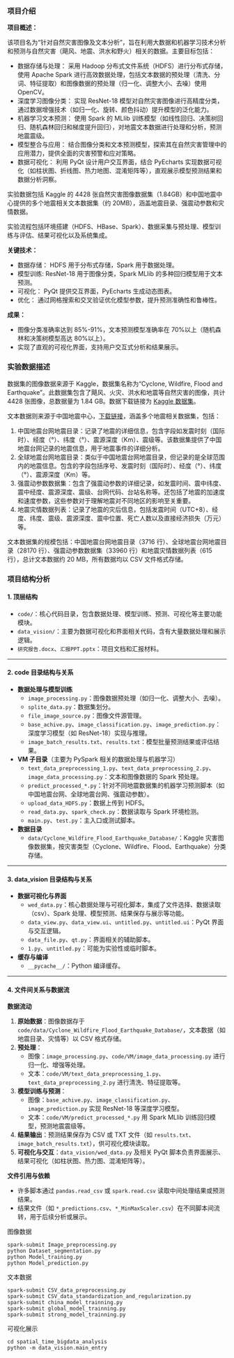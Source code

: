 ### 项目介绍

**项目概述：**

该项目名为“针对自然灾害图像及文本分析”，旨在利用大数据和机器学习技术分析和预测与自然灾害（飓风、地震、洪水和野火）相关的数据。主要目标包括：

- 数据存储与处理： 采用 Hadoop 分布式文件系统（HDFS）进行分布式存储，使用 Apache Spark 进行高效数据处理，包括文本数据的预处理（清洗、分词、特征提取）和图像数据的预处理（归一化、调整大小、去噪）使用 OpenCV。
- 深度学习图像分类： 实现 ResNet-18 模型对自然灾害图像进行高精度分类，通过数据增强技术（如归一化、旋转、颜色抖动）提升模型的泛化能力。
- 机器学习文本预测： 使用 Spark 的 MLlib 训练模型（如线性回归、决策树回归、随机森林回归和梯度提升回归），对地震文本数据进行处理和分析，预测地震震级。
- 模型整合与应用： 结合图像分类和文本预测模型，探索其在自然灾害管理中的应用潜力，提供全面的灾害预警和应对策略。
- 数据可视化： 利用 PyQt 设计用户交互界面，结合 PyEcharts 实现数据可视化（如柱状图、折线图、热力地图、混淆矩阵等），直观展示模型预测结果和数据分析洞察。

实验数据包括 Kaggle 的 4428 张自然灾害图像数据集（1.84GB）和中国地震中心提供的多个地震相关文本数据集（约 20MB），涵盖地震目录、强震动参数和灾情数据。

实验流程包括环境搭建（HDFS、HBase、Spark）、数据采集与预处理、模型训练与评估、结果可视化以及系统集成。

**关键技术：**

- 数据存储： HDFS 用于分布式存储，Spark 用于数据处理。
- 模型训练: ResNet-18 用于图像分类，Spark MLlib 的多种回归模型用于文本预测。
- 可视化： PyQt 提供交互界面，PyEcharts 生成动态图表。
- 优化： 通过网格搜索和交叉验证优化模型参数，提升预测准确性和鲁棒性。

**成果：**

- 图像分类准确率达到 85%-91%，文本预测模型准确率在 70%以上（随机森林和决策树模型高达 80%以上）。
- 实现了直观的可视化界面，支持用户交互式分析和结果展示。

### 实验数据描述

数据集的图像数据来源于 Kaggle，数据集名称为“Cyclone, Wildfire, Flood and Earthquake”。此数据集包含了飓风、火灾、洪水和地震等自然灾害的图像，共计 4428 张图像，总数据量为 1.84 GB。数据下载链接为 [Kaggle 数据集](https://www.kaggle.com/datasets/aswin1871/cyclonewildfireflood-and-earthquake)。

文本数据则来源于中国地震中心，[下载链接](https://data.earthquake.cn/datashare/report.shtml?PAGEID=earthquake_csn)，涵盖多个地震相关数据集，包括：

1. 中国地震台网地震目录：记录了地震的详细信息，包含字段如发震时刻（国际时）、经度（°）、纬度（°）、震源深度（Km）、震级等。该数据集提供了中国地震台网记录的地震信息，用于地震事件的详细分析。
2. 全球地震台网地震目录：类似于中国地震台网地震目录，但记录的是全球范围内的地震信息。包含的字段包括序号、发震时刻（国际时）、经度（°）、纬度（°）、震源深度（Km）等。
3. 强震动参数数据集：包含了强震动参数的详细记录，如发震时间、震中纬度、震中经度、震源深度、震级、台网代码、台站名称等。还包括了地震的加速度和速度参数，这些参数对于理解地震对不同地区的影响至关重要。
4. 地震灾情数据列表：记录了地震的灾后信息，包括发震时间（UTC+8）、经度、纬度、震级、震源深度、震中位置、死亡人数以及直接经济损失（万元）等。

文本数据集的规模包括：中国地震台网地震目录（3716 行）、全球地震台网地震目录（28170 行）、强震动参数数据集（33960 行）和地震灾情数据列表（615 行），总计文本数据约 20 MB，所有数据均以 CSV 文件格式存储。

### 项目结构分析

#### 1. 顶层结构

- `code/`：核心代码目录，包含数据处理、模型训练、预测、可视化等主要功能模块。
- `data_vision/`：主要为数据可视化和界面相关代码，含有大量数据处理和展示逻辑。
- `研究报告.docx`、`汇报PPT.pptx`：项目文档和汇报材料。

---

#### 2. code 目录结构与关系

- **数据处理与模型训练**
  - `image_processing.py`：图像数据预处理（如归一化、调整大小、去噪）。
  - `splite_data.py`：数据集划分。
  - `file_image_source.py`：图像文件源管理。
  - `base_achive.py`、`image_classification.py`、`image_prediction.py`：深度学习模型（如 ResNet-18）实现与推理。
  - `image_batch_results.txt`、`results.txt`：模型批量预测结果或评估结果。
- **VM 子目录**（主要为 PySpark 相关的数据处理与机器学习）
  - `text_data_preprocessing_1.py`、`text_data_preprocessing_2.py`、`image_data_processing.py`：文本和图像数据的 Spark 预处理。
  - `predict_processed_*.py`：针对不同地震数据集的机器学习预测脚本（如中国地震台网、全球地震台网、强震动参数）。
  - `upload_data_HDFS.py`：数据上传到 HDFS。
  - `read_data.py`、`spark_check.py`：数据读取与 Spark 环境检测。
  - `main.py`、`test.py`：主入口或测试脚本。
- **数据目录**
  - `data/Cyclone_Wildfire_Flood_Earthquake_Database/`：Kaggle 灾害图像数据集，按灾害类型（Cyclone、Wildfire、Flood、Earthquake）分类存储。

---

#### 3. data_vision 目录结构与关系

- **数据可视化与界面**
  - `wed_data.py`：核心数据处理与可视化脚本，集成了文件选择、数据读取（csv）、Spark 处理、模型预测、结果保存与展示等功能。
  - `data_view.py`、`data_view.ui`、`untitled.py`、`untitled.ui`：PyQt 界面与交互逻辑。
  - `data_file.py`、`qt.py`：界面相关的辅助脚本。
  - `1.py`、`untitled.py`：可能为实验性或临时脚本。
- **缓存与编译**
  - `__pycache__/`：Python 编译缓存。

---

#### 4. 文件间关系与数据流

**数据流动**

1. **原始数据**：图像数据存于 `code/data/Cyclone_Wildfire_Flood_Earthquake_Database/`，文本数据（如地震目录、灾情等）以 CSV 格式存储。
2. **预处理**：
   - 图像：`image_processing.py`、`code/VM/image_data_processing.py` 进行归一化、增强等处理。
   - 文本：`code/VM/text_data_preprocessing_1.py`、`text_data_preprocessing_2.py` 进行清洗、特征提取等。
3. **模型训练与预测**：
   - 图像：`base_achive.py`、`image_classification.py`、`image_prediction.py` 实现 ResNet-18 等深度学习模型。
   - 文本：`code/VM/predict_processed_*.py` 用 Spark MLlib 训练回归模型，预测地震震级等。
4. **结果输出**：预测结果保存为 CSV 或 TXT 文件（如 `results.txt`、`image_batch_results.txt`），供可视化模块读取。
5. **可视化与交互**：`data_vision/wed_data.py` 及相关 PyQt 脚本负责界面展示、结果可视化（如柱状图、热力图、混淆矩阵等）。

**文件引用与依赖**

- 许多脚本通过 `pandas.read_csv` 或 `spark.read.csv` 读取中间处理结果或预测结果。
- 结果文件（如 `*_predictions.csv`、`*_MinMaxScaler.csv`）在不同脚本间流转，用于后续分析或展示。

图像数据

```shell
spark-submit Image_preprocessing.py
python Dataset_segmentation.py
python Model_training.py
python Model_prediction.py
```

文本数据

```shell
spark-submit CSV_data_preprocessing.py
spark-submit CSV_data_standardization_and_regularization.py
spark-submit china_model_trainning.py
spark-submit global_model_trainning.py
spark-submit strong_model_trainning.py
```

可视化展示

```shell
cd spatial_time_bigdata_analysis
python -m data_vision.main_entry
```
